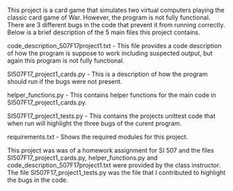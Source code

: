 This project is a card game that simulates two virtual computers playing the classic card game of War.  However, the program is not fully functional. There are 3 different bugs in the code that prevent it from running correctly. Below is a brief description of the 5 main files this project contains.

code_description_507F17project1.txt - This file provides a code description of how the program is suppose to work including suspected output, but again this program is not fully functional.

SI507F17_project1_cards.py - This is a description of how the program should run if the bugs were not present.

helper_functions.py - This contains helper functions for the main code in SI507F17_project1_cards.py.

SI507F17_project1_tests.py - This contains the projects unittest code that when run will highlight the three bugs of the curent program.

requirements.txt - Shows the required modules for this project.

This project was was of a homework assignment for SI 507 and the files SI507F17_project1_cards.py, helper_functions.py and code_description_507F17project1.txt were provided by the class instructor. The file SI507F17_project1_tests.py was the file that I contributed to highlight the bugs in the code.
